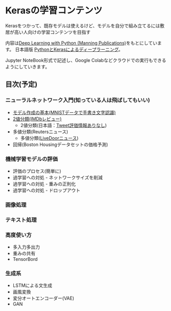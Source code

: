 # Kerasの学習コンテンツ

Kerasをつかって、既存モデルは使えるけど、モデルを自分で組み立てるには敷居が高い人向けの学習コンテンツを目指す

内容は[Deep Learning with Python (Manning Publications)](https://www.manning.com/books/deep-learning-with-python?a_aid=keras&a_bid=76564dff)をもとにしています。
日本語版 [PythonとKerasによるディープラーニング](https://book.mynavi.jp/ec/products/detail/id=90124)。

Jupyter NoteBook形式で記述し、Google Colabなどクラウドでの実行もできるようにしていきます。

## 目次(予定)

### ニューラルネットワーク入門(知っている人は飛ばしてもいい)

* [モデル作成の基本(MNISTデータで手書き文字認識)](https://nbviewer.jupyter.org/github/m-hironori/learing-keras/blob/master/1_%E3%83%A2%E3%83%87%E3%83%AB%E4%BD%9C%E6%88%90%E3%81%AE%E5%9F%BA%E6%9C%AC%28MNIST%E3%83%87%E3%83%BC%E3%82%BF%E3%81%A7%E6%89%8B%E6%9B%B8%E3%81%8D%E6%96%87%E5%AD%97%E8%AA%8D%E8%AD%98%29.ipynb)
* [2値分類(IMDbレビュー)](https://nbviewer.jupyter.org/github/m-hironori/learing-keras/blob/master/2_2%E5%80%A4%E5%88%86%E9%A1%9E%28IMDb%E3%83%AC%E3%83%93%E3%83%A5%E3%83%BC%29.ipynb)
  * 2値分類(日本語：[Tweet評価情報ありなし](http://www.cl.ecei.tohoku.ac.jp/resources/twitter_target_review/))
* 多値分類(Reutersニュース)
  * 多値分類([LiveDoorニュース](https://www.rondhuit.com/download.html#ldcc))
* 回帰(Boston Housingデータセットの価格予測)

### 機械学習モデルの評価

* 評価のプロセス(簡単に)
* 過学習への対処 - ネットワークサイズを削減
* 過学習への対処 - 重みの正則化
* 過学習への対処 - ドロップアウト

### 画像処理

### テキスト処理

### 高度使い方

* 多入力多出力
* 重みの共有
* TensorBord

### 生成系

* LSTMによる文生成
* 画風変換
* 変分オートエンコーダー(VAE)
* GAN

